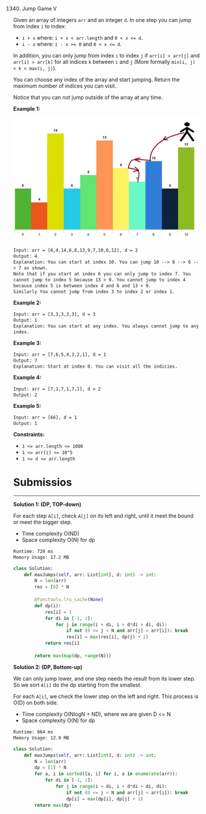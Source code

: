 1340. Jump Game V

Given an array of integers `arr` and an integer `d`. In one step you can jump from index `i` to index:

* `i + x` where: `i + x < arr.length` and `0 < x <= d`.
* `i - x` where: `i - x >= 0` and `0 < x <= d`.

In addition, you can only jump from index `i` to index `j` if `arr[i] > arr[j]` and `arr[i] > arr[k]` for all indices `k` between `i` and `j` (More formally `min(i, j) < k < max(i, j)`).

You can choose any index of the array and start jumping. Return the maximum number of indices you can visit.

Notice that you can not jump outside of the array at any time.

 

**Example 1:**

![1344_meta-chart.jpeg](img/1344_meta-chart.jpeg)
```
Input: arr = [6,4,14,6,8,13,9,7,10,6,12], d = 2
Output: 4
Explanation: You can start at index 10. You can jump 10 --> 8 --> 6 --> 7 as shown.
Note that if you start at index 6 you can only jump to index 7. You cannot jump to index 5 because 13 > 9. You cannot jump to index 4 because index 5 is between index 4 and 6 and 13 > 9.
Similarly You cannot jump from index 3 to index 2 or index 1.
```

**Example 2:**
```
Input: arr = [3,3,3,3,3], d = 3
Output: 1
Explanation: You can start at any index. You always cannot jump to any index.
```

**Example 3:**
```
Input: arr = [7,6,5,4,3,2,1], d = 1
Output: 7
Explanation: Start at index 0. You can visit all the indicies. 
```

**Example 4:**
```
Input: arr = [7,1,7,1,7,1], d = 2
Output: 2
```

**Example 5:**
```
Input: arr = [66], d = 1
Output: 1
```

**Constraints:**

* `1 <= arr.length <= 1000`
* `1 <= arr[i] <= 10^5`
* `1 <= d <= arr.length`

# Submissios
---
**Solution 1: (DP, TOP-down)**

For each step `A[i]`,
check `A[j]` on its left and right,
until it meet the bound or meet the bigger step.

* Time complexity O(ND)
* Space complexity O(N) for dp

```
Runtime: 720 ms
Memory Usage: 17.2 MB
```
```python
class Solution:
    def maxJumps(self, arr: List[int], d: int) -> int:
        N = len(arr)
        res = [0] * N

        @functools.lru_cache(None)
        def dp(i):
            res[i] = 1
            for di in [-1, 1]:
                for j in range(i + di, i + d*di + di, di):
                    if not (0 <= j < N and arr[j] < arr[i]): break
                    res[i] = max(res[i], dp(j) + 1)
            return res[i]

        return max(map(dp, range(N)))
```

**Solution 2: (DP, Bottom-up)**

We can only jump lower, and one step needs the result from its lower step.
So we sort `A[i]` do the dp starting from the smallest.

For each `A[i]`, we check the lower step on the left and right.
This process is O(D) on both side.

* Time complexity O(NlogN + ND), where we are given D <= N
* Space complexity O(N) for dp

```
Runtime: 664 ms
Memory Usage: 12.9 MB
```
```python
class Solution:
    def maxJumps(self, arr: List[int], d: int) -> int:
        N = len(arr)
        dp = [1] * N
        for a, i in sorted([a, i] for i, a in enumerate(arr)):
            for di in [-1, 1]:
                for j in range(i + di, i + d*di + di, di):
                    if not (0 <= j < N and arr[j] < arr[i]): break
                    dp[i] = max(dp[i], dp[j] + 1)
        return max(dp)
```